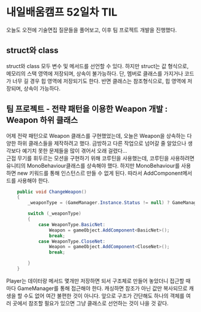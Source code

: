 # 내일배움캠프 52일차 TIL  
오늘도 오전에 기술면집 질문들을 풀어보고, 이후 팀 프로젝트 개발을 진행했다.    

## struct와 class  
struct와 class 모두 변수 및 메서드를 선언할 수 있다. 하지만 struct는 값 형식으로, 메모리의 스택 영역에 저장되며, 상속이 불가능하다. 단, 멤버로 클래스를 가지거나 코드가 너무 길 경우 힙 영역에 저장되기도 한다. 반면 클래스는 참조형식으로, 힙 영역에 저장되며, 상속이 가능하다.  

## 팀 프로젝트 - 전략 패턴을 이용한 Weapon 개발 : Weapon 하위 클래스  
어제 전략 패턴으로 Weapon 클래스를 구현했었는데, 오늘은 Weapon을 상속하는 다양한 하위 클래스들을 제작하려고 했다. 금방하고 다른 작업으로 넘어갈 줄 알았으나 생각보다 예기치 못한 문제들을 많이 겪어서 오래 걸렸다...  
근접 무기를 휘두르는 모션을 구현하기 위해 코루틴을 사용했는데, 코루틴을 사용하려면 유니티의 MonoBehaviour클래스를 상속해야 했다. 하지만 MonoBehaviour를 사용하면 new 키워드를 통해 인스턴스르 만들 수 없게 된다. 따라서 AddComponent메서드를 사용해야 한다.  
```cs
    public void ChangeWeapon()
    {
        _weaponType = (GameManager.Instance.Status != null) ? GameManager.Instance.Status.Player.WeaponType : WeaponType.BasicNet;

        switch (_weaponType)
        {
            case WeaponType.BasicNet:
                Weapon = gameObject.AddComponent<BasicNet>();
                break;
            case WeaponType.CloseNet:
                Weapon = gameObject.AddComponent<CloseNet>();
                break;

        }
    }
```
Player는 데이터랑 메서드 몇개만 저장하면 되서 구조체로 만들어 놓았더니 접근할 때마다 GameManager를 통해 접근해야 한다. 캐싱하면 참조가 아닌 값만 복사되므로 캐생을 할 수도 없어 여간 불편한 것이 아니다. 앞으로 구조가 간단해도 하나의 객체를 여러 곳에서 참조할 필요가 있으면 그냥 클래스로 선언하는 것이 나을 것 같다.  
